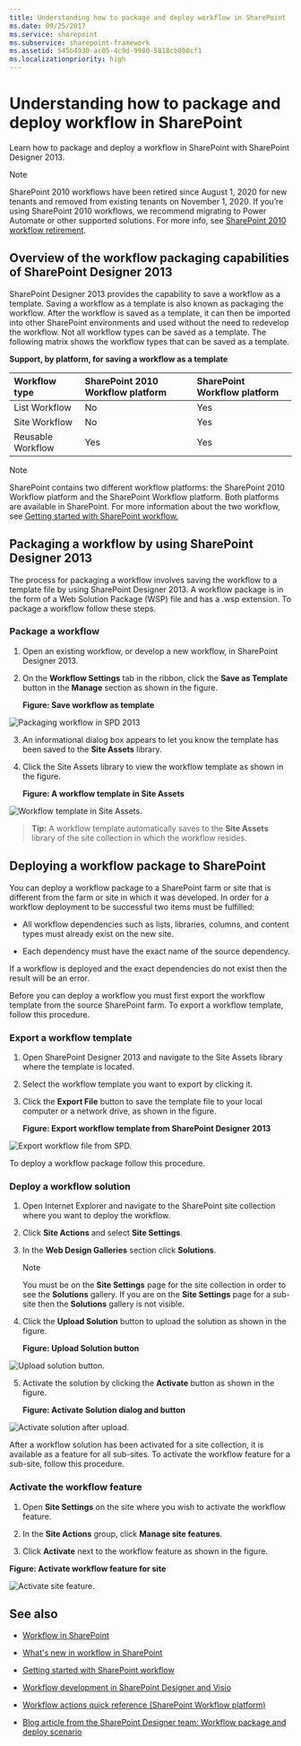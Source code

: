 ```yaml
---
title: Understanding how to package and deploy workflow in SharePoint
ms.date: 09/25/2017
ms.service: sharepoint
ms.subservice: sharepoint-framework
ms.assetid: 545b4930-ac05-4c9d-9980-5818cb800cf1
ms.localizationpriority: high
---
```



# Understanding how to package and deploy workflow in SharePoint
Learn how to package and deploy a workflow in SharePoint with SharePoint Designer 2013.

> [!NOTE]
> SharePoint 2010 workflows have been retired since August 1, 2020 for new tenants and removed from existing tenants on November 1, 2020. If you’re using SharePoint 2010 workflows, we recommend migrating to Power Automate or other supported solutions. For more info, see [SharePoint 2010 workflow retirement](https://support.microsoft.com/office/sharepoint-2010-workflow-retirement-1ca3fff8-9985-410a-85aa-8120f626965f).

## Overview of the workflow packaging capabilities of SharePoint Designer 2013
<a name="section1"> </a>

SharePoint Designer 2013 provides the capability to save a workflow as a template. Saving a workflow as a template is also known as packaging the workflow. After the workflow is saved as a template, it can then be imported into other SharePoint environments and used without the need to redevelop the workflow. Not all workflow types can be saved as a template. The following matrix shows the workflow types that can be saved as a template. 
  
    
    

**Support, by platform, for saving a workflow as a template**


|**Workflow type**|**SharePoint 2010 Workflow platform**|**SharePoint Workflow platform**|
|:-----|:-----|:-----|
|List Workflow  <br/> |No  <br/> |Yes  <br/> |
|Site Workflow  <br/> |No  <br/> |Yes  <br/> |
|Reusable Workflow  <br/> |Yes  <br/> |Yes  <br/> |
   

> [!NOTE] 
> SharePoint contains two different workflow platforms: the SharePoint 2010 Workflow platform and the SharePoint Workflow platform. Both platforms are available in SharePoint. For more information about the two workflow, see  [Getting started with SharePoint workflow.](https://msdn.microsoft.com/library/cc73be76-a329-449f-90ab-86822b1c2ee8.aspx)
  
    
    


## Packaging a workflow by using SharePoint Designer 2013
<a name="section2"> </a>

The process for packaging a workflow involves saving the workflow to a template file by using SharePoint Designer 2013. A workflow package is in the form of a Web Solution Package (WSP) file and has a .wsp extension. To package a workflow follow these steps. 
  
    
    

### Package a workflow


1. Open an existing workflow, or develop a new workflow, in SharePoint Designer 2013.
    
  
2. On the **Workflow Settings** tab in the ribbon, click the **Save as Template** button in the **Manage** section as shown in the figure.
    
   **Figure: Save workflow as template**

  

  ![Packaging workflow in SPD 2013](../images/SPD15-PackagingWorkflow1.png)
  

  

  
3. An informational dialog box appears to let you know the template has been saved to the **Site Assets** library.
    
  
4. Click the Site Assets library to view the workflow template as shown in the figure.
    
   **Figure: A workflow template in Site Assets**

  

  ![Workflow template in Site Assets.](../images/SPD15-PackagingWorkflow2.png)
  

  

  

  
    
    

> **Tip:**
> A workflow template automatically saves to the **Site Assets** library of the site collection in which the workflow resides.
  
    
    


## Deploying a workflow package to SharePoint
<a name="section3"> </a>

You can deploy a workflow package to a SharePoint farm or site that is different from the farm or site in which it was developed. In order for a workflow deployment to be successful two items must be fulfilled:
  
    
    

- All workflow dependencies such as lists, libraries, columns, and content types must already exist on the new site.
    
  
- Each dependency must have the exact name of the source dependency.
    
  
If a workflow is deployed and the exact dependencies do not exist then the result will be an error.
  
    
    
Before you can deploy a workflow you must first export the workflow template from the source SharePoint farm. To export a workflow template, follow this procedure.
  
    
    

### Export a workflow template


1. Open SharePoint Designer 2013 and navigate to the Site Assets library where the template is located.
    
  
2. Select the workflow template you want to export by clicking it.
    
  
3. Click the **Export File** button to save the template file to your local computer or a network drive, as shown in the figure.
    
   **Figure: Export workflow template from SharePoint Designer 2013**

  

  ![Export workflow file from SPD.](../images/SPD15-PackagingWorkflow3.png)
  

  

  
To deploy a workflow package follow this procedure.
  
    
    

### Deploy a workflow solution


1. Open Internet Explorer and navigate to the SharePoint site collection where you want to deploy the workflow.
    
  
2. Click **Site Actions** and select **Site Settings**.
    
  
3. In the **Web Design Galleries** section click **Solutions**.
    
    > [!NOTE] 
    > You must be on the **Site Settings** page for the site collection in order to see the **Solutions** gallery. If you are on the **Site Settings** page for a sub-site then the **Solutions** gallery is not visible.

4. Click the **Upload Solution** button to upload the solution as shown in the figure.
    
   **Figure: Upload Solution button**

  

  ![Upload solution button.](../images/SPD15-PackagingWorkflow4.png)
  

  

  
5. Activate the solution by clicking the **Activate** button as shown in the figure.
    
   **Figure: Activate Solution dialog and button**

  

  ![Activate solution after upload.](../images/SPD15-PackagingWorkflow5.png)
  

  

  
After a workflow solution has been activated for a site collection, it is available as a feature for all sub-sites. To activate the workflow feature for a sub-site, follow this procedure.
  
    
    

### Activate the workflow feature


1. Open **Site Settings** on the site where you wish to activate the workflow feature.
    
  
2. In the **Site Actions** group, click **Manage site features**.
    
  
3. Click **Activate** next to the workflow feature as shown in the figure.
    
  

**Figure: Activate workflow feature for site**

  
    
    

  
    
    
![Activate site feature.](../images/SPD15-PackagingWorkflow6.png)
  
    
    

  
    
    

  
    
    

## See also
<a name="bk_addresources"> </a>


-  [Workflow in SharePoint ](https://technet.microsoft.com/sharepoint/jj556245.aspx)
    
  
-  [What's new in workflow in SharePoint](https://msdn.microsoft.com/library/6ab8a28b-fa2f-4530-8b55-a7f663bf15ea.aspx)
    
  
-  [Getting started with SharePoint workflow](https://msdn.microsoft.com/library/cc73be76-a329-449f-90ab-86822b1c2ee8.aspx)
    
  
-  [Workflow development in SharePoint Designer and Visio](workflow-development-in-sharepoint-designer-and-visio.md)
    
  
-  [Workflow actions quick reference (SharePoint Workflow platform)](workflow-actions-quick-reference-sharepoint-workflow-platform.md)
    
  
-  [Blog article from the SharePoint Designer team: Workflow package and deploy scenario](https://blogs.msdn.com/b/sharepointdesigner/archive/2012/08/30/packaging-list-site-and-reusable-workflow-and-how-to-deploy-the-package.aspx)
    
  

